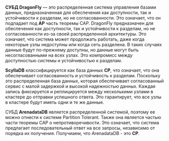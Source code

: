 **СУБД DragonFly** — это распределенная система управления базами данных, предназначенная для обеспечения как доступности, 
так и устойчивости к разделам, но не согласованности. Это означает, что он подпадает под **AP** часть теоремы CAP.
DragonFly предназначен для обеспечения как доступности, так и устойчивости к разделам, но не согласованности из-за 
своей распределенной архитектуры. Это означает, что система может продолжать работать, даже когда некоторые узлы 
недоступны или когда сеть разделена. В таких случаях данные будут по-прежнему доступны, но данные могут быть 
несогласованными на всех узлах. Это компромисс между доступностью системы и устойчивостью к разделам.

**ScyllaDB** классифицируется как база данных **CP**, что означает, что она обеспечивает согласованность и устойчивость к разделам. 
Поскольку это распределенная база данных, которая обеспечивает согласованный сервис с малой задержкой и высокой надежностью 
данных. Каждая запись фиксируется и реплицируется между несколькими узлами в кластере до отправки успешного ответа. 
Это гарантирует, что все узлы в кластере будут иметь одни и те же данные.

СУБД **ArenadataDB** является распределенной системой, поэтому ее можно отнести к системе Partition Tolerant. Также она является 
частью части теоремы CAP о непротиворечивости. Это означает, что система предлагает последовательный ответ на все запросы, 
независимо от порядка их получения. Получиаем, что ArenadataDB - это **CP**.
